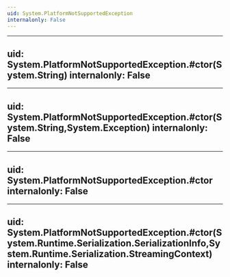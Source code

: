 ```yaml
---
uid: System.PlatformNotSupportedException
internalonly: False
---
```


---
uid: System.PlatformNotSupportedException.#ctor(System.String)
internalonly: False
---

---
uid: System.PlatformNotSupportedException.#ctor(System.String,System.Exception)
internalonly: False
---

---
uid: System.PlatformNotSupportedException.#ctor
internalonly: False
---

---
uid: System.PlatformNotSupportedException.#ctor(System.Runtime.Serialization.SerializationInfo,System.Runtime.Serialization.StreamingContext)
internalonly: False
---
